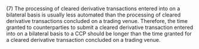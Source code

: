 (7) The processing of cleared derivative transactions entered into on a bilateral basis is usually less automated than the processing of cleared derivative transactions concluded on a trading venue. Therefore, the time granted to counterparties to submit a cleared derivative transaction entered into on a bilateral basis to a CCP should be longer than the time granted for a cleared derivative transaction concluded on a trading venue.